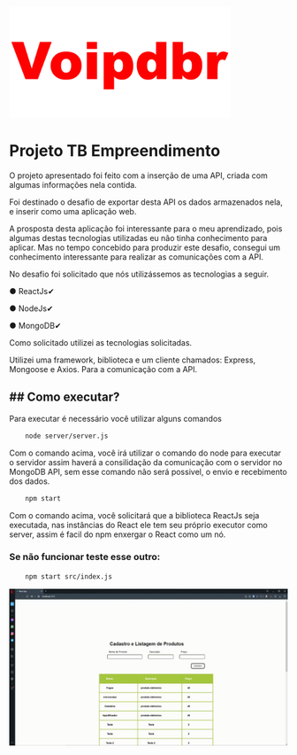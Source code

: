 <img src="https://github.com/Voipdbr/Projeto-TB-Empreendimento/blob/master/video/voip.gif" alt="Voipdbr"  width="400" alt="404 image"/>

<h1>Projeto TB Empreendimento</h1>

O projeto apresentado foi feito  com a inserção de uma API, criada com algumas informações nela contida.

Foi destinado o desafio de exportar desta API os dados armazenados nela, e inserir como uma aplicação web. 

A prosposta desta aplicação foi interessante para o meu aprendizado, pois algumas destas tecnologias utilizadas eu não tinha conhecimento para aplicar. Mas no tempo concebido para produzir este desafio, consegui um conhecimento interessante para realizar as comunicações com a API.

No desafio foi solicitado que nós utilizássemos as tecnologias a seguir.

<p></p>
● ReactJs✔
<p></p>
● NodeJs✔
<p></p>
● MongoDB✔
<p></p>

Como solicitado utilizei as tecnologias solicitadas.

Utilizei uma framework, biblioteca e um cliente chamados: Express, Mongoose e Axios.
Para a comunicação com a API.

<h2>## Como executar?</h2>

Para executar é necessário você utilizar alguns comandos

```bash
    node server/server.js
```

Com o comando acima, você irá utilizar o comando do node para executar o servidor assim haverá a consilidação da comunicação com o servidor no MongoDB API, sem esse comando não será possivel, o envio e recebimento dos dados.

```bash
    npm start
```

Com o comando acima, você solicitará que a biblioteca ReactJs seja executada, nas instâncias do React ele tem seu próprio executor como server, assim é facil do npm enxergar o React como um nó.

<h3>Se não funcionar teste esse outro:</h3>

```bash
    npm start src/index.js
```


<img src="https://github.com/Voipdbr/Projeto-TB-Empreendimento/blob/master/video/tela.gif" alt="Site"  width="800" alt="404 image"/>
